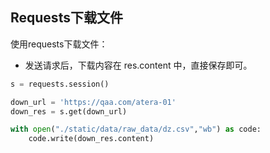 ## Requests下载文件

使用requests下载文件：

- 发送请求后，下载内容在 res.content 中，直接保存即可。

```python
s = requests.session()

down_url = 'https://qaa.com/atera-01'
down_res = s.get(down_url)

with open("./static/data/raw_data/dz.csv","wb") as code:
    code.write(down_res.content)

```

